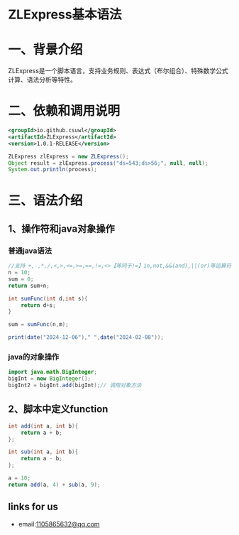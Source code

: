# ZLExpress基本语法

# 一、背景介绍

ZLExpress是一个脚本语言，支持业务规则、表达式（布尔组合）、特殊数学公式计算、语法分析等特性。

# 二、依赖和调用说明

```xml
<groupId>io.github.csuwl</groupId>
<artifactId>ZLExpress</artifactId>
<version>1.0.1-RELEASE</version>
```


```java
ZLExpress zlExpress = new ZLExpress();
Object result = zlExpress.process("ds=543;ds>56;", null, null);
System.out.println(process);
```

# 三、语法介绍

## 1、操作符和java对象操作
### 普通java语法
```java
//支持 +,-,*,/,<,>,<=,>=,==,!=,<>【等同于!=】in,not,&&(and),||(or)等运算符，for, 支持自定义函数。支持创建java对象并调用方法。
n = 10;
sum = 0;
return sum+n;

int sumFunc(int d,int s){
    return d+s;
}

sum = sumFunc(n,m);

print(date("2024-12-06")," ",date("2024-02-08"));
```




### java的对象操作
```java
import java.math.BigInteger;
bigInt = new BigInteger();
bigInt2 = bigInt.add(bigInt);// 调用对象方法
```

## 2、脚本中定义function
```java
int add(int a, int b){
    return a + b;
};

int sub(int a, int b){
    return a - b;
};

a = 10;
return add(a, 4) + sub(a, 9);
```



## links for us
-  email:1105865632@qq.com
